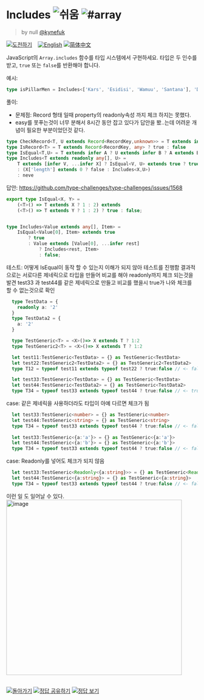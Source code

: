 <!--info-header-start--><h1>Includes <img src="https://img.shields.io/badge/-%EC%89%AC%EC%9B%80-7aad0c" alt="쉬움"/> <img src="https://img.shields.io/badge/-%23array-999" alt="#array"/></h1><blockquote><p>by null <a href="https://github.com/kynefuk" target="_blank">@kynefuk</a></p></blockquote><p><a href="https://tsch.js.org/898/play/ko" target="_blank"><img src="https://img.shields.io/badge/-%EB%8F%84%EC%A0%84%ED%95%98%EA%B8%B0-3178c6?logo=typescript&logoColor=white" alt="도전하기"/></a> &nbsp;&nbsp;&nbsp;<a href="./README.md" target="_blank"><img src="https://img.shields.io/badge/-English-gray" alt="English"/></a>  <a href="./README.zh-CN.md" target="_blank"><img src="https://img.shields.io/badge/-%E7%AE%80%E4%BD%93%E4%B8%AD%E6%96%87-gray" alt="简体中文"/></a> </p><!--info-header-end-->

JavaScript의 `Array.includes` 함수를 타입 시스템에서 구현하세요. 타입은 두 인수를 받고, `true` 또는 `false`를 반환해야 합니다.

예시:

```ts
type isPillarMen = Includes<['Kars', 'Esidisi', 'Wamuu', 'Santana'], 'Dio'> // expected to be `false`
```

풀이:
  - 문제점: Record 형태 일때 property의 readonly속성 까지 체크 하지는 못했다. 
  - easy를 못푸는것이 너무 분해서 8시간 동안 잡고 있다가 답안을 봤..는데 어려운 개념이 필요한 부분이었던것 같다. 
          

```ts
type CheckRecord<T, U extends Record<RecordKey,unknown>> = T extends infer A ? U extends infer B ? B extends A ? true : false : never : never
type IsRecord<T> = T extends Record<RecordKey, any> ? true : false 
type IsEqual<T,U> = T extends infer A ? U extends infer B ? A extends B ? IsRecord<B> extends true ? CheckRecord<A,B> : true:false : never : never
type Includes<T extends readonly any[], U> = 
    T extends [infer V, ...infer X] ? IsEqual<V, U> extends true ? true 
    : (X['length'] extends 0 ? false : Includes<X,U>)
    : neve
```


답안:
https://github.com/type-challenges/type-challenges/issues/1568

```ts
export type IsEqual<X, Y> =
    (<T>() => T extends X ? 1 : 2) extends
    (<T>() => T extends Y ? 1 : 2) ? true : false;


type Includes<Value extends any[], Item> =
	IsEqual<Value[0], Item> extends true
		? true
		: Value extends [Value[0], ...infer rest]
			? Includes<rest, Item>
			: false;
```

테스트:
  어떻게 IsEqual이 동작 할 수 있는지 이해가 되지 않아 테스트를 진행함
  결과적으로는 서로다른 제네릭으로 타입을 만들어 비교를 해야 readonly까지 체크 되는것을 발견 
  test33 과 test44를 같은 제네릭으로 만들고 비교를 했을시 true가 나와 체크를 할 수 없는것으로 확인
  

```ts
  type TestData = {
    readonly a: '2'
  }
  type TestData2 = {
    a: '2'
  }

  type TestGeneric<T> = <X>()=> X extends T ? 1:2 
  type TestGeneric2<T> = <X>()=> X extends T ? 1:2 

  let test11:TestGeneric<TestData> = {} as TestGeneric<TestData>
  let test22:TestGeneric2<TestData2> = {} as TestGeneric2<TestData2>
  type T12 = typeof test11 extends typeof test22 ? true:false // <- false

  let test33:TestGeneric<TestData> = {} as TestGeneric<TestData>
  let test44:TestGeneric<TestData2> = {} as TestGeneric<TestData2>
  type T34 = typeof test33 extends typeof test44 ? true:false // <- true

```

case: 같은 제네릭을 사용하더라도 타입이 아예 다르면 체크가 됨
```ts
  let test33:TestGeneric<number> = {} as TestGeneric<number>
  let test44:TestGeneric<string> = {} as TestGeneric<string>
  type T34 = typeof test33 extends typeof test44 ? true:false // <- false
  
  let test33:TestGeneric<{a:'a'}> = {} as TestGeneric<{a:'a'}>
  let test44:TestGeneric<{a:'b'}> = {} as TestGeneric<{a:'b'}>
  type T34 = typeof test33 extends typeof test44 ? true:false // <- false
```
case: Readonly를 넣어도 체크가 되지 않음 
```ts
  let test33:TestGeneric<Readonly<{a:string}>> = {} as TestGeneric<Readonly<{a:string}>>
  let test44:TestGeneric<{a:string}> = {} as TestGeneric<{a:string}>
  type T34 = typeof test33 extends typeof test44 ? true:false // <- false
```
이런 일 도 일어날 수 있다.
<br>
<img width="462" alt="image" src="https://user-images.githubusercontent.com/44357561/156214195-bb1c358b-b843-4c8e-aa07-d96dfae6b6fa.png">

<!--info-footer-start--><br><a href="../../README.ko.md" target="_blank"><img src="https://img.shields.io/badge/-%EB%8F%8C%EC%95%84%EA%B0%80%EA%B8%B0-grey" alt="돌아가기"/></a> <a href="https://tsch.js.org/898/answer/ko" target="_blank"><img src="https://img.shields.io/badge/-%EC%A0%95%EB%8B%B5%20%EA%B3%B5%EC%9C%A0%ED%95%98%EA%B8%B0-teal" alt="정답 공유하기"/></a> <a href="https://tsch.js.org/898/solutions" target="_blank"><img src="https://img.shields.io/badge/-%EC%A0%95%EB%8B%B5%20%EB%B3%B4%EA%B8%B0-de5a77?logo=awesome-lists&logoColor=white" alt="정답 보기"/></a> <!--info-footer-end-->
